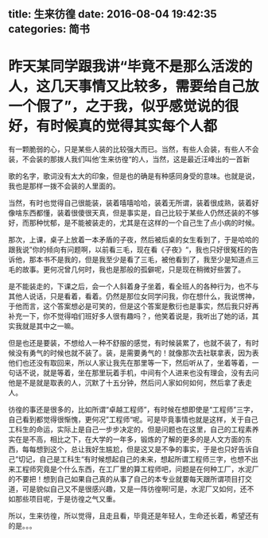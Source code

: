 title: 生来彷徨
date: 2016-08-04 19:42:35
categories: 简书
  --- 


昨天某同学跟我讲“毕竟不是那么活泼的人，这几天事情又比较多，需要给自己放一个假了”，之于我，似乎感觉说的很好，有时候真的觉得其实每个人都
====================================================================

有一颗脆弱的心，只是某些人装的比较强大而已。当然，有些人会装，有些人不会装，不会装的那拨人我们叫他’生来彷徨“的人，当然，这是最近汪峰出的一首新

歌的名字，歌词没有太大的印象，但是也的确是有种感同身受的意味。也就是说，我也是那样一拨不会装的人里面的。

当然，有时也觉得自己很能装，装着嘻嘻哈哈，装着无所谓，装着很成熟，装着好像啥东西都懂，装着很傻很天真，但是事实是，自己比较于某些人仍然还装的不够好，而那种忧郁，是不能被装走的，尤其是在这样的一个自己生了点小病的时候。

那次，上课，桌子上放着一本矛盾的子夜，然后被后桌的女生看到了，于是哈哈的跟我说”你的倾向有问题啊，以前看三毛，现在看《子夜》“，我也只好很冤枉的告诉他，那本书不是我的，但是我至少是看了三毛，被他看到了，我至少是知道点三毛的故事。更何况曾几何时，我也是那般的孤僻呢，只是现在稍微好些罢了。

是不能装走的，下课之后，会一个人斜着身子坐着，看全班人的各种行为，也不与其他人说话，只是看着，看着。仍然是那位女同学问我，你在想什么，我说愣神，于他而言，这个答案想必是可笑的，但是这个答案是敷衍也是事实，然后我只好再补充一下，你不觉得咱们班好多人很有趣吗？，他笑着说是，我听出了她的话，其实我就是其中之一嘛。

但是也还是要装，不想给人一种不舒服的感觉，有时候装累了，也就不装了，有时候没有勇气的时候也就不装了。装，是需要勇气的！就像那次去社联拿表，因为表他们也还没有取回来，所以人家让我先在那里等一下，然后听从了，坐着等着，一句话不说，就是等着，坐在那里玩着手机，中间有个人进来也没有理会，没有去问他是不是就是取表的人，沉默了十五分钟，然后问人家如何如何，然后拿了表走人。

彷徨的事还是很多的，比如所谓“卓越工程师”，有时候在想即使是“工程师”三字，自己看到都觉得很惭愧，更何况”工程师“呢。可是毕竟事情也就是这样，关于自己工科生的命运，实际上是自己一步步决定的，但是问题也在这里，自己的工程素养实在是不高，相比之下，在大学的一年多，锻炼的了解的更多的是人文方面的东西，每每想到这个，总让我好生尴尬，但是这又是不争的事实，于是也只好告诉自己”切记，自己是工科生“有时候想起自己的未来，想起所谓工程师三字，也想不出来工程师究竟是个什么东西，在工厂里的算工程师吧，问题是在何种工厂，水泥厂的不要把！想到自己如果自己真的从事了自己的本专业就要每天跟所谓项目打交道，可是貌似自己又不是很感兴趣，又是一阵彷徨啊!可是，水泥厂又如何，还不如那些项目呢，于是彷徨之气又重。

所以，生来彷徨，所以觉得，且走且看，毕竟还是年轻人，生命还长着，希望还有的是。。。

